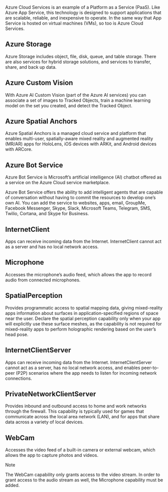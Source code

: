 Azure Cloud Services is an example of a Platform as a Service (PaaS). Like Azure App Service, this technology is designed to support applications that are scalable, reliable, and inexpensive to operate. In the same way that App Service is hosted on virtual machines (VMs), so too is Azure Cloud Services.

## Azure Storage

Azure Storage includes object, file, disk, queue, and table storage. There are also services for hybrid storage solutions, and services to transfer, share, and back up data.

## Azure Custom Vision

With Azure AI Custom Vision (part of the Azure AI services) you can associate a set of images to Tracked Objects, train a machine learning model on the set you created, and detect the Tracked Object.

## Azure Spatial Anchors

Azure Spatial Anchors is a managed cloud service and platform that enables multi-user, spatially-aware mixed reality and augmented reality (MR/AR) apps for HoloLens, iOS devices with ARKit, and Android devices with ARCore.

## Azure Bot Service

Azure Bot Service is Microsoft’s artificial intelligence (AI) chatbot offered as a service on the Azure Cloud service marketplace.

Azure Bot Service offers the ability to add intelligent agents that are capable of conversation without having to commit the resources to develop one’s own AI. You can add the service to websites, apps, email, GroupMe, Facebook Messenger, Skype, Slack, Microsoft Teams, Telegram, SMS, Twilio, Cortana, and Skype for Business.

## InternetClient

Apps can receive incoming data from the Internet. InternetClient cannot act as a server and has no local network access.

## Microphone

Accesses the microphone’s audio feed, which allows the app to record audio from connected microphones.

## SpatialPerception

Provides programmatic access to spatial mapping data, giving mixed-reality apps information about surfaces in application-specified regions of space near the user. Declare the spatial perception capability only when your app will explicitly use these surface meshes, as the capability is not required for mixed-reality apps to perform holographic rendering based on the user’s head pose.

## InternetClientServer

Apps can receive incoming data from the Internet. InternetClientServer cannot act as a server, has no local network access, and enables peer-to-peer (P2P) scenarios where the app needs to listen for incoming network connections.

## PrivateNetworkClientServer

Provides inbound and outbound access to home and work networks through the firewall. This capability is typically used for games that communicate across the local area network (LAN), and for apps that share data across a variety of local devices.

## WebCam

Accesses the video feed of a built-in camera or external webcam, which allows the app to capture photos and videos.

> [!NOTE]
> The WebCam capability only grants access to the video stream. In order to grant access to the audio stream as well, the Microphone capability must be added.
